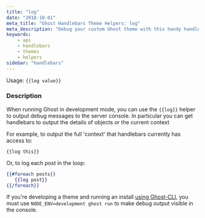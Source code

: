```yaml
---
title: "log"
date: "2018-10-01"
meta_title: "Ghost Handlebars Theme Helpers: log"
meta_description: "Debug your custom Ghost theme with this handy handlebars helper for Ghost theme developers ⚡️ Read more about Ghost themes!"
keywords:
    - api
    - handlebars
    - themes
    - helpers
sidebar: "handlebars"
---
```


Usage: `{{log value}}`

### Description

When running Ghost in development mode, you can use the `{{log}}` helper to output debug messages to the server console. In particular you can get handlebars to output the details of objects or the current context

For example, to output  the full 'context' that handlebars currently has access to:

`{{log this}}`

Or, to log each post in the loop:

```handlebars
{{#foreach posts}}
   {{log post}}
{{/foreach}}
```

If you're developing a theme and running an install [using Ghost-CLI](/install/local/), you must use `NODE_ENV=development ghost run` to make debug output visible in the console.
